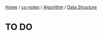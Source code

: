 [Home](https://mengxianbin.github.io) /
[cs-notes](https://mengxianbin.github.io/cs-notes/content) /
[Algorithm](https://mengxianbin.github.io/cs-notes/content/Algorithm) /
[Data Structure](https://mengxianbin.github.io/cs-notes/content/Algorithm/Data%20Structure)

# TO DO
